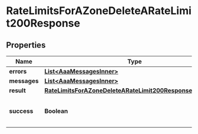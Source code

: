 

# RateLimitsForAZoneDeleteARateLimit200Response


## Properties

| Name | Type | Description | Notes |
|------------ | ------------- | ------------- | -------------|
|**errors** | [**List&lt;AaaMessagesInner&gt;**](AaaMessagesInner.md) |  |  |
|**messages** | [**List&lt;AaaMessagesInner&gt;**](AaaMessagesInner.md) |  |  |
|**result** | [**RateLimitsForAZoneDeleteARateLimit200ResponseAllOfResult**](RateLimitsForAZoneDeleteARateLimit200ResponseAllOfResult.md) |  |  |
|**success** | **Boolean** | Whether the API call was successful |  |



